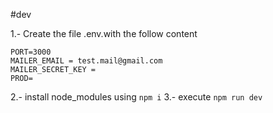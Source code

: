 #dev

1.- Create the file .env.with the follow content

```
PORT=3000
MAILER_EMAIL = test.mail@gmail.com
MAILER_SECRET_KEY =
PROD=
```

2.- install node_modules using `npm i`
3.- execute `npm run dev`
